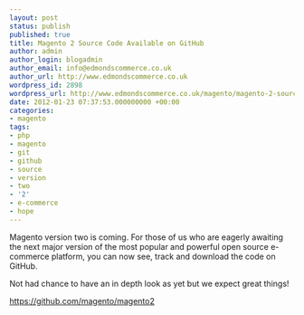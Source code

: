```yaml
---
layout: post
status: publish
published: true
title: Magento 2 Source Code Available on GitHub
author: admin
author_login: blogadmin
author_email: info@edmondscommerce.co.uk
author_url: http://www.edmondscommerce.co.uk
wordpress_id: 2898
wordpress_url: http://www.edmondscommerce.co.uk/magento/magento-2-source-code-available-on-github/
date: 2012-01-23 07:37:53.000000000 +00:00
categories:
- magento
tags:
- php
- magento
- git
- github
- source
- version
- two
- '2'
- e-commerce
- hope
---
```

Magento version two is coming. For those of us who are eagerly awaiting the next major version of the most popular and powerful open source e-commerce platform, you can now see, track and download the code on GitHub.

Not had chance to have an in depth look as yet but we expect great things!

<a href="https://github.com/magento/magento2">https://github.com/magento/magento2</a>

